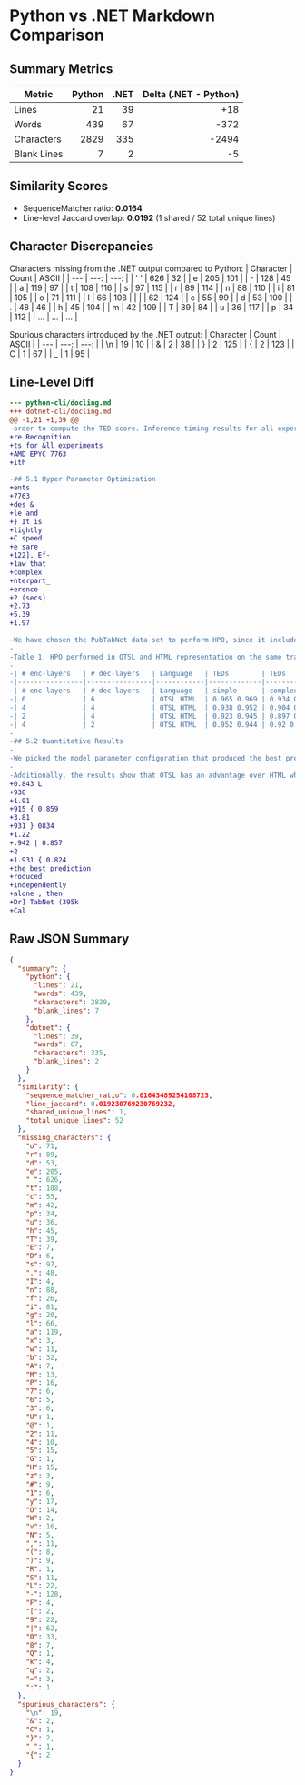 # Python vs .NET Markdown Comparison

## Summary Metrics

| Metric | Python | .NET | Delta (.NET - Python) |
| --- | ---: | ---: | ---: |
| Lines | 21 | 39 | +18 |
| Words | 439 | 67 | -372 |
| Characters | 2829 | 335 | -2494 |
| Blank Lines | 7 | 2 | -5 |


## Similarity Scores

- SequenceMatcher ratio: **0.0164**
- Line-level Jaccard overlap: **0.0192** (1 shared / 52 total unique lines)


## Character Discrepancies

Characters missing from the .NET output compared to Python:
| Character | Count | ASCII |
| --- | ---: | ---: |
| ' ' | 626 | 32 |
| e | 205 | 101 |
| - | 128 | 45 |
| a | 119 | 97 |
| t | 108 | 116 |
| s | 97 | 115 |
| r | 89 | 114 |
| n | 88 | 110 |
| i | 81 | 105 |
| o | 71 | 111 |
| l | 66 | 108 |
| | | 62 | 124 |
| c | 55 | 99 |
| d | 53 | 100 |
| . | 48 | 46 |
| h | 45 | 104 |
| m | 42 | 109 |
| T | 39 | 84 |
| u | 36 | 117 |
| p | 34 | 112 |
| ... | ... | ... |

Spurious characters introduced by the .NET output:
| Character | Count | ASCII |
| --- | ---: | ---: |
| \n | 19 | 10 |
| & | 2 | 38 |
| } | 2 | 125 |
| { | 2 | 123 |
| C | 1 | 67 |
| _ | 1 | 95 |


## Line-Level Diff

```diff
--- python-cli/docling.md
+++ dotnet-cli/docling.md
@@ -1,21 +1,39 @@
-order to compute the TED score. Inference timing results for all experiments were obtained from the same machine on a single core with AMD EPYC 7763 CPU @2.45 GHz.
+re Recognition
+ts for &ll experiments
+AMD EPYC 7763
+ith
 
-## 5.1 Hyper Parameter Optimization
+ents
+7763
+des &
+le and
+} It is
+lightly
+C speed
+e sare
+122]. Ef-
+1aw that
+complex
+nterpart_
+erence
+2 (secs)
+2.73
+5.39
+1.97
 
-We have chosen the PubTabNet data set to perform HPO, since it includes a highly diverse set of tables. Also we report TED scores separately for simple and complex tables (tables with cell spans). Results are presented in Table. 1. It is evident that with OTSL, our model achieves the same TED score and slightly better mAP scores in comparison to HTML. However OTSL yields a 2x speed up in the inference runtime over HTML.
-
-Table 1. HPO performed in OTSL and HTML representation on the same transformer-based TableFormer [9] architecture, trained only on PubTabNet [22]. Effects of reducing the # of layers in encoder and decoder stages of the model show that smaller models trained on OTSL perform better, especially in recognizing complex table structures, and maintain a much higher mAP score than the HTML counterpart.
-
-| # enc-layers   | # dec-layers   | Language   | TEDs        | TEDs        | TEDs        | mAP (0.75)   | Inference time (secs)   |
-|----------------|----------------|------------|-------------|-------------|-------------|--------------|-------------------------|
-| # enc-layers   | # dec-layers   | Language   | simple      | complex     | all         | mAP (0.75)   | Inference time (secs)   |
-| 6              | 6              | OTSL HTML  | 0.965 0.969 | 0.934 0.927 | 0.955 0.955 | 0.88 0.857   | 2.73 5.39               |
-| 4              | 4              | OTSL HTML  | 0.938 0.952 | 0.904 0.909 | 0.927 0.938 | 0.853 0.843  | 1.97 3.77               |
-| 2              | 4              | OTSL HTML  | 0.923 0.945 | 0.897 0.901 | 0.915 0.931 | 0.859 0.834  | 1.91 3.81               |
-| 4              | 2              | OTSL HTML  | 0.952 0.944 | 0.92 0.903  | 0.942 0.931 | 0.857 0.824  | 1.22 2                  |
-
-## 5.2 Quantitative Results
-
-We picked the model parameter configuration that produced the best prediction quality (enc=6, dec=6, heads=8) with PubTabNet alone, then independently trained and evaluated it on three publicly available data sets: PubTabNet (395k samples), FinTabNet (113k samples) and PubTables-1M (about 1M samples). Performance results are presented in Table. 2. It is clearly evident that the model trained on OTSL outperforms HTML across the board, keeping high TEDs and mAP scores even on di ffi cult financial tables (FinTabNet) that contain sparse and large tables.
-
-Additionally, the results show that OTSL has an advantage over HTML when applied on a bigger data set like PubTables-1M and achieves significantly improved scores. Finally, OTSL achieves faster inference due to fewer decoding steps which is a result of the reduced sequence representation.
+0.843 L
+938
+1.91
+915 { 0.859
+3.81
+931 } 0834
+1.22
+.942 | 0.857
+2
+1.931 { 0.824
+the best prediction
+roduced
+independently
+alone , then
+Dr] TabNet (395k
+Cal
```

## Raw JSON Summary

```json
{
  "summary": {
    "python": {
      "lines": 21,
      "words": 439,
      "characters": 2829,
      "blank_lines": 7
    },
    "dotnet": {
      "lines": 39,
      "words": 67,
      "characters": 335,
      "blank_lines": 2
    }
  },
  "similarity": {
    "sequence_matcher_ratio": 0.01643489254108723,
    "line_jaccard": 0.019230769230769232,
    "shared_unique_lines": 1,
    "total_unique_lines": 52
  },
  "missing_characters": {
    "o": 71,
    "r": 89,
    "d": 53,
    "e": 205,
    " ": 626,
    "t": 108,
    "c": 55,
    "m": 42,
    "p": 34,
    "u": 36,
    "h": 45,
    "T": 39,
    "E": 7,
    "D": 6,
    "s": 97,
    ".": 48,
    "I": 4,
    "n": 88,
    "f": 26,
    "i": 81,
    "g": 20,
    "l": 66,
    "a": 119,
    "x": 3,
    "w": 11,
    "b": 32,
    "A": 7,
    "M": 13,
    "P": 16,
    "7": 6,
    "6": 5,
    "3": 6,
    "U": 1,
    "@": 1,
    "2": 11,
    "4": 10,
    "5": 15,
    "G": 1,
    "H": 15,
    "z": 3,
    "#": 9,
    "1": 6,
    "y": 17,
    "O": 14,
    "W": 2,
    "v": 16,
    "N": 5,
    ",": 11,
    "(": 8,
    ")": 9,
    "R": 1,
    "S": 11,
    "L": 22,
    "-": 128,
    "F": 4,
    "[": 2,
    "9": 22,
    "|": 62,
    "0": 33,
    "8": 7,
    "Q": 1,
    "k": 4,
    "q": 2,
    "=": 3,
    ":": 1
  },
  "spurious_characters": {
    "\n": 19,
    "&": 2,
    "C": 1,
    "}": 2,
    "_": 1,
    "{": 2
  }
}
```
